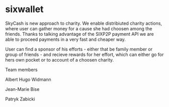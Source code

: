 # sixwallet

SkyCash is new approach to charity.
We enable distribiuted charity actions, where user can gather money for a cause she had choosen among the friends.
Thanks to talking advantage of the SIXP2P payment API we are able to proceed payments in a very fast and cheaper way.

User can find a sponsor of his efforts - either that be family member or group of friends - and recieve rewards for 
her effort, which can either go for hers own pocket or to account of a choosen charity.

Team members

Albert Hugo Widmann

Jean-Marie Bise

Patryk Zabicki



